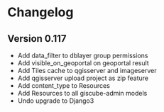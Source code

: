 # Changelog

## Version 0.117
- Add data_filter to dblayer group permissions
- Add visible_on_geoportal on geoportal result
- Add Tiles cache to qgisserver and imageserver
- Add qgisserver upload project as zip feature
- Add content_type to Resources
- Add Resources to all giscube-admin models
- Undo upgrade to Django3
